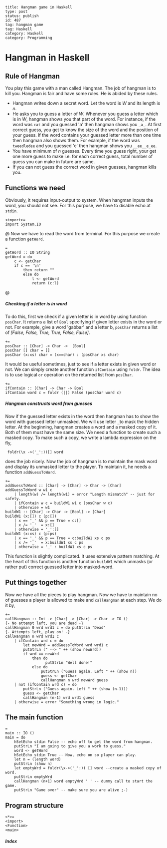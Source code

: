 ~~~~ 
title: Hangman game in Haskell
type: post
status: publish
id: 487
tag: hangman game
tag: Haskell
category: Haskell
category: Programming
~~~~

Hangman in Haskell
==================

Rule of Hangman
---------------

You play this game with a man called Hangman. The job of hangman is to
kill you. Hangman is fair and have some rules. He is abided by these
rules.

-   Hangman writes down a secret word. Let the word is *W* and its
    length is *n*.
-   He asks you to guess a letter of *W*. Whenever you guess a letter
    which is in *W*, hangman shows you that part of the word. For
    instance, if the word was `cat` and you guessed 'a' then hangman
    shows you `_a_`. At first correct guess, you get to know the size of
    the word and the position of your guess. If the word contains your
    guessed letter more than one time then hangman also shows them. For
    example, if the word was `tweedledee` and you guessed 'e' then
    hangman shows you `__ee__e_ee`.
-   You have minimum of *n* guesses. Every time you guess right, your
    get one more guess to make i.e. for each correct guess, total number
    of guess you can make in future are same.
-   If you can not guess the correct word in given guesses, hangman
    kills you.

Functions we need
-----------------

Obviously, it requires input-output to system. When hangman inputs the
word, you should not see. For this purpose, we have to disable echo at
`stdin`.

    <import>=
    import System.IO

@ Now we have to read the word from terminal. For this purpose we create
a function `getWord`.

    =
    getWord :: IO String
    getWord = do
        c <- getChar
        if c == '\n'
            then return ""
            else do
                l <- getWord
                return (c:l)

@

##### Checking if a letter is in word

To do this, first we check if a given letter is in word by using
function `posChar`. It returns a list of `Bool` specifying if given
letter exists in the word or not. For example, give a word 'gabbar' and
a letter b, `posChar` returns a list of *[False, False, True, True,
False, False]*.

    +=
    posChar :: [Char] -> Char ->  [Bool]
    posChar [] char = []
    posChar (x:xs) char = (x==char) : (posChar xs char)

It would be useful sometimes, just to see if a letter exists in given
word or not. We can simply create another function `ifContain` using
`foldr`. The idea is to use logical `or` operation on the returned list
from `posChar`.

    +=
    ifContain :: [Char] -> Char -> Bool
    ifContain word c = foldr (||) False (posChar word c)

##### Hangman constructs word from guesses

Now if the guessed letter exists in the word then hangman has to show
the word with guessed letter unmasked. We will use letter `_`to mask the
hidden letter. At the beginning, hangman creates a word and a masked
copy of it. Both of them must have the same size. We need a function to
create such a masked copy. To make such a copy, we write a lambda
expression on the fly,

     foldr(\x ->('_':))[] word

does the job nicely. Now the job of hangman is to maintain the mask word
and display its unmasked letter to the player. To maintain it, he needs
a function `addGuessToWord`.

    +=
    addGuessToWord :: [Char] -> [Char] -> Char -> [Char]
    addGuessToWord w w1 c 
        | length(w) /= length(w1) = error "Length mismatch" -- just for safety.
        | ifContain w c = buildW1 w1 c (posChar w c)
        | otherwise = w1
    buildW1 :: [Char] -> Char -> [Bool] -> [Char]
    buildW1 (x:[]) c (p:[])
        | x == '_' && p == True = c:[]
        | x /= '_'  = x:[]
        | otherwise = '_':[]
    buildW1 (x:xs) c (p:ps)
        | x == '_' && p == True = c:buildW1 xs c ps
        | x /= '_'  = x:buildW1 xs c ps
        | otherwise = '_' : buildW1 xs c ps

This function is slightly complicated. It uses extensive pattern
matching. At the heart of this function is another function `buildW1`
which unmasks (or rather put) correct guessed letter into masked-word.

Put things together
-------------------

Now we have all the pieces to play hangman. Now we have to maintain no
of guesses a player is allowed to make and `callHangman` at each step.
We do it by,

    +=
    callHangman :: Int -> [Char] -> [Char] -> Char -> IO ()
    {- No attempt left, you are dead -}
    callHangman 0 wrd wrd1 c = do putStrLn "Dead" 
    {- Attempts left, play on! -}
    callHangman n wrd wrd1 c 
        | ifContain wrd c = do 
            let newWrd = addGuessToWord wrd wrd1 c
            putStrLn (" --> " ++ (show newWrd))
            if wrd == newWrd
                then do
                      putStrLn "Well done!"
                else do
                    putStrLn ("Guess again. Left " ++ (show n))
                    guess <- getChar
                    callHangman n wrd newWrd guess
        | not (ifContain wrd c) = do
            putStrLn ("Guess again. Left " ++ (show (n-1)))
            guess <- getChar
            callHangman (n-1) wrd wrd1 guess
        | otherwise = error "Something wrong in logic."

The main function
-----------------

    =
    main :: IO ()
    main = do
        hSetEcho stdin False -- echo off to get the word from hangman.
        putStrLn "I am going to give you a work to guess."
        word <- getWord
        hSetEcho stdin True -- Now, echo on so player can play.
        let n = (length word)
        putStrLn (show n)
        let emptyWrd = foldr(\x->('_':)) [] word --create a masked copy of word.
        putStrLn emptyWrd
        callHangman (n+1) word emptyWrd ' ' -- dummy call to start the game.
        putStrLn "Game over" -- make sure you are alive ;-)

Program structure
-----------------

    <*>=
    <import>
    <Function>
    <main>

##### Index
